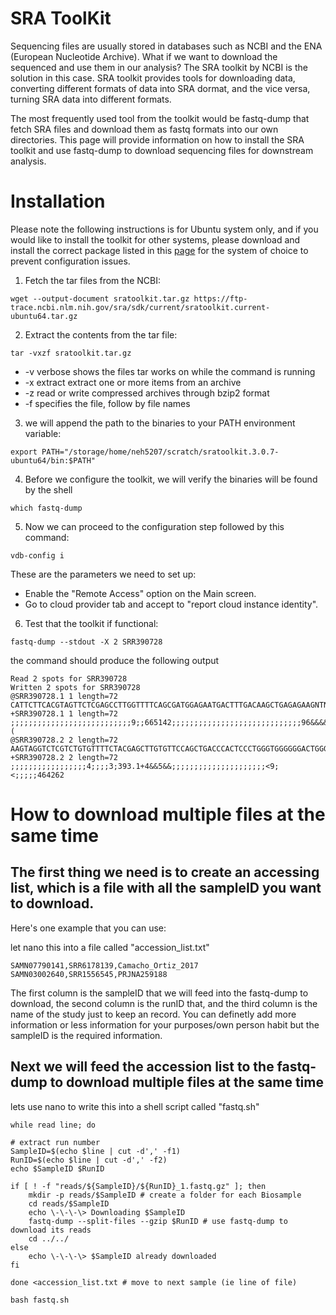 # SRA ToolKit
Sequencing files are usually stored in databases such as NCBI and the ENA (European Nucleotide Archive). What if we want to download the sequenced and use them in our analysis? The SRA toolkit by NCBI is the solution in this case. SRA toolkit provides tools for downloading data, converting different formats of data into SRA dormat, and the vice versa, turning SRA data into different formats. 

The most frequently used tool from the toolkit would be fastq-dump that fetch SRA files and download them as fastq formats into our own directories. This page will provide information on how to install the SRA toolkit and use fastq-dump to download sequencing files for downstream analysis. 

# Installation
Please note the following instructions is for Ubuntu system only, and if you would like to install the toolkit for other systems, please download and install the correct package listed in this [page](https://github.com/ncbi/sra-tools/wiki/02.-Installing-SRA-Toolkit) for the system of choice to prevent configuration issues. 

1. Fetch the tar files from the NCBI: 
```
wget --output-document sratoolkit.tar.gz https://ftp-trace.ncbi.nlm.nih.gov/sra/sdk/current/sratoolkit.current-ubuntu64.tar.gz
```

2. Extract the contents from the tar file:
```
tar -vxzf sratoolkit.tar.gz
```
- -v verbose shows the files tar works on while the command is running
- -x extract extract one or more items from an archive
- -z read or write compressed archives through bzip2 format
- -f specifies the file, follow by file names

3. we will append the path to the binaries to your PATH environment variable:
```
export PATH="/storage/home/neh5207/scratch/sratoolkit.3.0.7-ubuntu64/bin:$PATH"
```

4. Before we configure the toolkit, we will verify the binaries will be found by the shell
```
which fastq-dump
```

5.  Now we can proceed to the configuration step followed by this command:
```
vdb-config i
```
These are the parameters we need to set up:
- Enable the "Remote Access" option on the Main screen.
- Go to cloud provider tab and accept to "report cloud instance identity".

6. Test that the toolkit if functional:
```
fastq-dump --stdout -X 2 SRR390728
```

the command should produce the following output
```
Read 2 spots for SRR390728
Written 2 spots for SRR390728
@SRR390728.1 1 length=72
CATTCTTCACGTAGTTCTCGAGCCTTGGTTTTCAGCGATGGAGAATGACTTTGACAAGCTGAGAGAAGNTNC
+SRR390728.1 1 length=72
;;;;;;;;;;;;;;;;;;;;;;;;;;;9;;665142;;;;;;;;;;;;;;;;;;;;;;;;;;;;;96&&&&(
@SRR390728.2 2 length=72
AAGTAGGTCTCGTCTGTGTTTTCTACGAGCTTGTGTTCCAGCTGACCCACTCCCTGGGTGGGGGGACTGGGT
+SRR390728.2 2 length=72
;;;;;;;;;;;;;;;;;4;;;;3;393.1+4&&5&&;;;;;;;;;;;;;;;;;;;;;<9;<;;;;;464262
```

# How to download multiple files at the same time
## The first thing we need is to create an accessing list, which is a file with all the sampleID you want to download. 
Here's one example that you can use: 

let nano this into a file called "accession_list.txt" 
```
SAMN07790141,SRR6178139,Camacho_Ortiz_2017
SAMN03002640,SRR1556545,PRJNA259188
```
The first column is the sampleID that we will feed into the fastq-dump to download, the second column is the runID that, and the third column is the name of the study just to keep an record. You can definetly add more information or less information for your purposes/own person habit but the sampleID is the required information. 

## Next we will feed the accession list to the fastq-dump to download multiple files at the same time
lets use nano to write this into a shell script called "fastq.sh"
```
while read line; do

# extract run number
SampleID=$(echo $line | cut -d',' -f1)
RunID=$(echo $line | cut -d',' -f2)
echo $SampleID $RunID

if [ ! -f "reads/${SampleID}/${RunID}_1.fastq.gz" ]; then
	mkdir -p reads/$SampleID # create a folder for each Biosample
	cd reads/$SampleID
	echo \-\-\-\> Downloading $SampleID
	fastq-dump --split-files --gzip $RunID # use fastq-dump to download its reads
	cd ../../
else
	echo \-\-\-\> $SampleID already downloaded
fi

done <accession_list.txt # move to next sample (ie line of file)
```

```
bash fastq.sh
```
